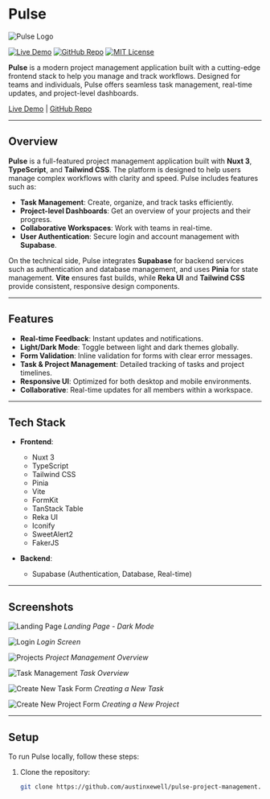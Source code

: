 # Pulse

![Pulse Logo](https://i.postimg.cc/Gp5JydPy/pulse-landing.png)

[![Live Demo](https://img.shields.io/badge/Live%20Demo-Online-brightgreen)](https://pulse-project-managment.netlify.app/)
[![GitHub Repo](https://img.shields.io/badge/GitHub%20Repo-View-blue)](https://github.com/austinxewell/pulse-project-management)
[![MIT License](https://img.shields.io/badge/License-MIT-green)](https://opensource.org/licenses/MIT)

**Pulse** is a modern project management application built with a cutting-edge frontend stack to help you manage and track workflows. Designed for teams and individuals, Pulse offers seamless task management, real-time updates, and project-level dashboards.

[Live Demo](https://pulse-project-managment.netlify.app/) | [GitHub Repo](https://github.com/austinxewell/pulse-project-management)

---

## Overview

**Pulse** is a full-featured project management application built with **Nuxt 3**, **TypeScript**, and **Tailwind CSS**. The platform is designed to help users manage complex workflows with clarity and speed. Pulse includes features such as:

- **Task Management**: Create, organize, and track tasks efficiently.
- **Project-level Dashboards**: Get an overview of your projects and their progress.
- **Collaborative Workspaces**: Work with teams in real-time.
- **User Authentication**: Secure login and account management with **Supabase**.

On the technical side, Pulse integrates **Supabase** for backend services such as authentication and database management, and uses **Pinia** for state management. **Vite** ensures fast builds, while **Reka UI** and **Tailwind CSS** provide consistent, responsive design components.

---

## Features

- **Real-time Feedback**: Instant updates and notifications.
- **Light/Dark Mode**: Toggle between light and dark themes globally.
- **Form Validation**: Inline validation for forms with clear error messages.
- **Task & Project Management**: Detailed tracking of tasks and project timelines.
- **Responsive UI**: Optimized for both desktop and mobile environments.
- **Collaborative**: Real-time updates for all members within a workspace.

---

## Tech Stack

- **Frontend**: 
  - Nuxt 3
  - TypeScript
  - Tailwind CSS
  - Pinia
  - Vite
  - FormKit
  - TanStack Table
  - Reka UI
  - Iconify
  - SweetAlert2
  - FakerJS

- **Backend**:
  - Supabase (Authentication, Database, Real-time)

---

## Screenshots

![Landing Page](https://i.postimg.cc/Gp5JydPy/pulse-landing.png)
*Landing Page - Dark Mode*

![Login](https://i.postimg.cc/bvTph7cJ/pulse-login.png)
*Login Screen*

![Projects](https://i.postimg.cc/vTRr0hN8/pulse-projects.png)
*Project Management Overview*

![Task Management](https://i.postimg.cc/TPdk5SSB/Tasks.png)
*Task Overview*

![Create New Task Form](https://i.postimg.cc/gjHXhM1B/pulse-task-creating.png)
*Creating a New Task*

![Create New Project Form](https://i.postimg.cc/9MTqmXb2/pulse-project-creation.png)
*Creating a New Project*

---

## Setup

To run Pulse locally, follow these steps:

1. Clone the repository:

   ```bash
   git clone https://github.com/austinxewell/pulse-project-management.git

